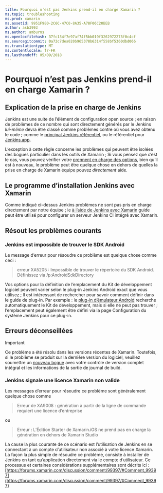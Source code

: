 ```yaml
---
title: Pourquoi n’est pas Jenkins prend-il en charge Xamarin ?
ms.topic: troubleshooting
ms.prod: xamarin
ms.assetid: 9951F980-2C6C-47C0-8A35-A78F06C20BEB
author: asb3993
ms.author: amburns
ms.openlocfilehash: 37fc134f7e97af74f5bb019f3262972273f0c4cf
ms.sourcegitcommit: 0a72c7dea020b965378b6314f558bf5360dbd066
ms.translationtype: MT
ms.contentlocale: fr-FR
ms.lasthandoff: 05/09/2018
---
```

# <a name="why-isnt-jenkins-supported-by-xamarin"></a>Pourquoi n’est pas Jenkins prend-il en charge Xamarin ?

## <a name="jenkins-support-explanation"></a>Explication de la prise en charge de Jenkins

Jenkins est une suite de l’élément de configuration open source ; en raison de problèmes de ce nombre qui sont directement générés par le Jenkins *lui-même* devra être classé comme problèmes contre où vous avez obtenu le code ; comme le [principal Jenkins référentiel](https://github.com/jenkinsci/jenkins), ou le référentiel pour [ Jenkins.app](https://github.com/stisti/jenkins-app).

L’exception à cette règle concerne les problèmes qui peuvent être isolées des bogues particulier dans les outils de Xamarin ; Si vous pensez que c’est le cas, vous pouvez vérifier votre [prennent en charge des options](~/cross-platform/troubleshooting/support-options.md), bien qu’il est à nouveau, le problème peut être quelque chose en dehors de quelles la prise en charge de Xamarin équipe pouvez *directement* aide.

## <a name="setup-jenkins-with-xamarin"></a>Le programme d’installation Jenkins avec Xamarin

Comme indiqué ci-dessus Jenkins problèmes ne sont pas pris en charge directement par notre équipe ; le [à l’aide de Jenkins avec Xamarin](~/tools/ci/jenkins-walkthrough.md) guide peut être utilisé pour configurer un serveur Jenkins CI intégré avec Xamarin. 

## <a name="fixes-for-common-issues"></a>Résout les problèmes courants
### <a name="jenkins-is-unable-to-find-the-android-sdk"></a>Jenkins est impossible de trouver le SDK Android

Le message d’erreur pour résoudre ce problème est quelque chose comme ceci :

> erreur XA5205 : Impossible de trouver le répertoire du SDK Android. Définissez via /p:AndroidSdkDirectory

Vos options pour la définition de l’emplacement du Kit de développement logiciel peuvent varier selon le plug-in Jenkins Android exact que vous utilisez ; Il est intéressant de rechercher pour savoir comment définir dans le guide de plug-in. Par exemple : le [plug-in d’émulateur Android](https://wiki.jenkins-ci.org/display/JENKINS/Android+Emulator+Plugin#AndroidEmulatorPlugin-Systemconfiguration) recherche automatiquement le Kit de développement, mais si elle ne peut pas trouver ; l’emplacement peut également être défini via la page Configuration du système Jenkins pour ce plug-in. 


## <a name="deprecated-errors"></a>Erreurs déconseillées

> [!IMPORTANT]
> Ce problème a été résolu dans les versions récentes de Xamarin. Toutefois, si le problème se produit sur la dernière version du logiciel, veuillez soumettre un [nouveau bogue](~/cross-platform/troubleshooting/questions/howto-file-bug.md) avec votre contrôle de version complet intégral et les informations de la sortie de journal de build.



### <a name="jenkins-reports-an-invalid-xamarin-license"></a>Jenkins signale une licence Xamarin non valide
Les messages d’erreur pour résoudre ce problème sont généralement quelque chose comme

> Erreur de XA9008 : génération à partir de la ligne de commande requiert une licence d’entreprise

ou

> Erreur : L’Édition Starter de Xamarin.iOS ne prend pas en charge la génération en dehors de Xamarin Studio 

La cause la plus courante de ce scénario est l’utilisation de Jenkins en se connectant à un compte d’utilisateur non associé à votre licence Xamarin. La façon la plus simple de résoudre ce problème, consiste à installer de Jenkins en tant qu’application directement via le compte d’utilisateur. Ce processus et certaines considérations supplémentaires sont décrits ici : [https://forums.xamarin.com/discussion/comment/99397/#Comment_99397](https://forums.xamarin.com/discussion/comment/99397/#Comment_99397)
